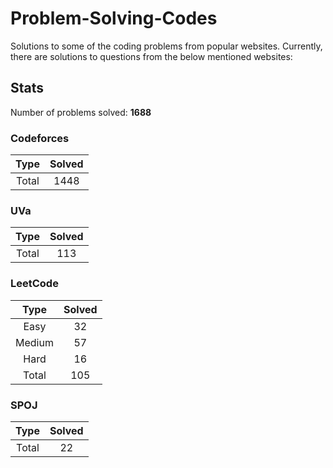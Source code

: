 # Problem-Solving-Codes

Solutions to some of the coding problems from popular websites. Currently, there are solutions to questions from the below mentioned websites:


## Stats

Number of problems solved: **1688**

### Codeforces

| Type   | Solved |
|:------:|:------:|
| Total	 | 1448   |


### UVa

| Type   | Solved |
|:------:|:------:|
| Total	 | 113    |


### LeetCode

| Type   | Solved |
|:------:|:------:|
| Easy   | 32     |
| Medium | 57     |
| Hard   | 16     |
| Total  | 105    |


### SPOJ

| Type   | Solved |
|:------:|:------:|
| Total	 | 22     |

